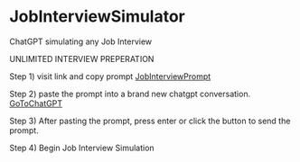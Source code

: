 # JobInterviewSimulator
ChatGPT simulating any Job Interview


UNLIMITED INTERVIEW PREPERATION

Step 1) visit link and copy prompt [JobInterviewPrompt](https://github.com/Neur0plasticity/JobInterviewSimulator/blob/main/prompt.jobinterview.txt)

Step 2) paste the prompt into a brand new chatgpt conversation. [GoToChatGPT](https://chat.openai.com/chat)

Step 3) After pasting the prompt, press enter or click the button to send the prompt. 

Step 4) Begin Job Interview Simulation
